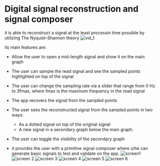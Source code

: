 
# Digital signal reconstruction and signal composer 
it is able to reconstruct a signal at the least processin time possible by utilizing The Nyquist–Shannon theory
![vid_1](https://user-images.githubusercontent.com/61360832/154856697-7789d2af-e1ef-41fd-94eb-065a1b23bac5.gif)

its main features are:
- Allow the user to open a mid-length signal and show it on the main graph
- The user can sample the read signal and see the sampled points highlighted on top of the signal
- The user can change the sampling rate via a slider that range from 0 Hz to 3fmax, where fmax is the maximum frequency in the read signal
- The app recovers the signal from the sampled points

- The user sees the reconstructed signal from the sampled points in two ways:
    * As a dotted signal on top of the original signal
    * A new signal in a secondary graph below the main graph.
- The user can toggle the visibility of the secondary graph 

- it provides the user with a primitive signal composer where s/he can generate basic signals to test and validate on the app.
![screen1](https://user-images.githubusercontent.com/61360832/154856601-c4666787-2b69-4ed3-b455-8dd08fe46d1c.png)
![screen 2](https://user-images.githubusercontent.com/61360832/154856663-b31ea39c-91f4-48f3-835a-a0e965671998.png)
![screen 3](https://user-images.githubusercontent.com/61360832/154856670-c1f20ae2-c28d-4e75-9dfb-0e4e11806df8.png)
![screen 4](https://user-images.githubusercontent.com/61360832/154856675-74fe27d2-723f-499d-971f-1e3725234911.png)
![screen 5](https://user-images.githubusercontent.com/61360832/154856683-65dba07f-1320-4888-b640-ed7654ba2bf3.png)
![screen 6](https://user-images.githubusercontent.com/61360832/154856691-c6a954fc-f713-4f31-bd97-78c4fa15c618.png)

